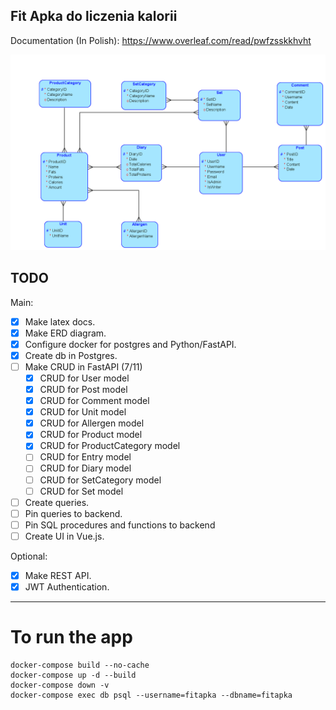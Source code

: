 ## Fit Apka do liczenia kalorii

Documentation (In Polish):
https://www.overleaf.com/read/pwfzsskkhvht

![alt text](fitapka_erd.png "ERD Diagram")

## TODO
Main:
- [x] Make latex docs.
- [x] Make ERD diagram.
- [x] Configure docker for postgres and Python/FastAPI.
- [x] Create db in Postgres.
- [ ] Make CRUD in FastAPI (7/11)
    - [x] CRUD for User model
    - [x] CRUD for Post model
    - [x] CRUD for Comment model
    - [x] CRUD for Unit model
    - [x] CRUD for Allergen model
    - [x] CRUD for Product model
    - [x] CRUD for ProductCategory model
    - [ ] CRUD for Entry model
    - [ ] CRUD for Diary model
    - [ ] CRUD for SetCategory model
    - [ ] CRUD for Set model
- [ ] Create queries.
- [ ] Pin queries to backend.
- [ ] Pin SQL procedures and functions to backend
- [ ] Create UI in Vue.js.

Optional:
- [x] Make REST API.
- [x] JWT Authentication.

---
# To run the app
    docker-compose build --no-cache
    docker-compose up -d --build
    docker-compose down -v
    docker-compose exec db psql --username=fitapka --dbname=fitapka